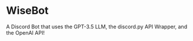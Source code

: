 # WiseBot
 A Discord Bot that uses the GPT-3.5 LLM, the discord.py API Wrapper, and the OpenAI API! 
